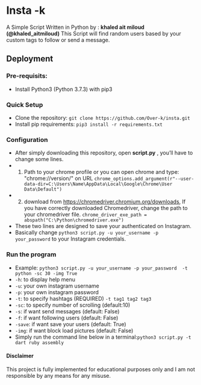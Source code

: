 # Insta -k
A Simple Script Written in Python by : **khaled ait miloud (@khaled_aitmiloud)**
This Script will find random users  based by your custom tags to follow or send a message.

## Deployment
### Pre-requisits:
- Install Python3 (Python 3.7.3) with pip3
### Quick Setup
- Clone the repository: `git clone https://github.com/Over-k/insta.git`
- Install pip requirements: `pip3 install -r requirements.txt`
### Configuration
- After simply downloading this repository, open **script.py** , you’ll have to change some lines.
- 1. Path to your chrome profile or you can open chrome and type: "chrome://version/" on URL
`chrome_options.add_argument(r"--user-data-dir=C:\Users\Name\AppData\Local\Google\Chrome\User Data\Default")`
- 2. download from https://chromedriver.chromium.org/downloads, If you have correctly downloaded Chromedriver, change the path to your chromedriver file.
 `chrome_driver_exe_path = abspath("C:\Python\chromedriver.exe")`
- These two lines are designed to save your authenticated on Instagram.
 - Basically change `python3 script.py -u your_username -p your_password` to your Instagram credentials.

### Run the program
- Example: `python3 script.py -u your_username -p your_password  -t python -sc 30 -img True`
- `-h`: to display help menu
- `-u`: your own instagram username
- `-p`: your own instagram password
- `-t`: to specify hashtags (REQUIRED) `-t tag1 tag2 tag3`
- `-sc`: to specify number of scrolling (default:10)
- `-s`: if want send messages (default: False)
- `-f`:  if want following users (default: False)
- `-save`: if want save your users (default: True)
- `-img`: if want block load pictures (default: False)
- Simply run the command line below in a terminal:`python3 script.py -t dart ruby assembly`
#### Disclaimer
This project is fully implemented for educational purposes only and I am not responsible by any means for any misuse.
